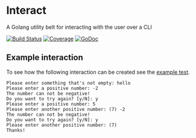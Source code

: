 # Interact
A Golang utility belt for interacting with the user over a CLI

[![Build Status](https://travis-ci.org/deiwin/interact.svg?branch=master)](https://travis-ci.org/deiwin/interact)
[![Coverage](http://gocover.io/_badge/github.com/deiwin/interact?0)](http://gocover.io/github.com/deiwin/interact)
[![GoDoc](https://godoc.org/github.com/deiwin/interact?status.svg)](https://godoc.org/github.com/deiwin/interact)

## Example interaction

To see how the following interaction can be created see the [example test](https://github.com/deiwin/interact/blob/master/example_test.go).

```
Please enter something that's not empty: hello
Please enter a positive number: -2
The number can not be negative!
Do you want to try again? [y/N]: y
Please enter a positive number: 5
Please enter another positive number: (7) -2
The number can not be negative!
Do you want to try again? [y/N]: y
Please enter another positive number: (7)
Thanks!
```
